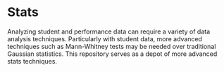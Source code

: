 # Stats
Analyzing student and performance data can require a variety of data analysis techniques.  Particularly with student data, more advanced techniques such as Mann-Whitney tests may be needed over traditional Gaussian statistics.  This repository serves as a depot of more advanced stats techniques.
